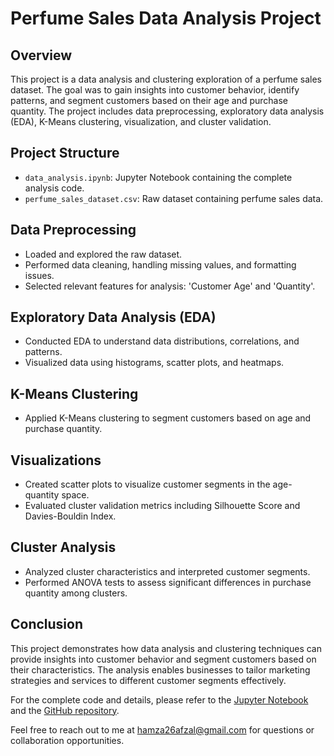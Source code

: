 # Perfume Sales Data Analysis Project

## Overview

This project is a data analysis and clustering exploration of a perfume sales dataset. The goal was to gain insights into customer behavior, identify patterns, and segment customers based on their age and purchase quantity. The project includes data preprocessing, exploratory data analysis (EDA), K-Means clustering, visualization, and cluster validation.

## Project Structure

- `data_analysis.ipynb`: Jupyter Notebook containing the complete analysis code.
- `perfume_sales_dataset.csv`: Raw dataset containing perfume sales data.

## Data Preprocessing

- Loaded and explored the raw dataset.
- Performed data cleaning, handling missing values, and formatting issues.
- Selected relevant features for analysis: 'Customer Age' and 'Quantity'.

## Exploratory Data Analysis (EDA)

- Conducted EDA to understand data distributions, correlations, and patterns.
- Visualized data using histograms, scatter plots, and heatmaps.

## K-Means Clustering

- Applied K-Means clustering to segment customers based on age and purchase quantity.

## Visualizations

- Created scatter plots to visualize customer segments in the age-quantity space.
- Evaluated cluster validation metrics including Silhouette Score and Davies-Bouldin Index.

## Cluster Analysis

- Analyzed cluster characteristics and interpreted customer segments.
- Performed ANOVA tests to assess significant differences in purchase quantity among clusters.

## Conclusion

This project demonstrates how data analysis and clustering techniques can provide insights into customer behavior and segment customers based on their characteristics. The analysis enables businesses to tailor marketing strategies and services to different customer segments effectively.

For the complete code and details, please refer to the [Jupyter Notebook](perfume_sales_data.ipynb) and the [GitHub repository](https://github.com/hamzaafzalv/your_perfume_shop).

Feel free to reach out to me at [hamza26afzal@gmail.com](mailto:hamza26afzal@gmail.com) for questions or collaboration opportunities.
